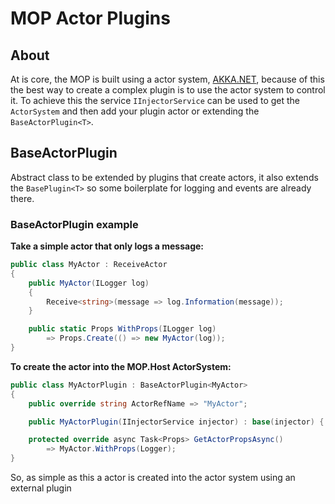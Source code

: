 # MOP Actor Plugins

## About

At is core, the MOP is built using a actor system, [AKKA.NET](https://getakka.net/), because of this
the best way to create a complex plugin is to use the actor system to control it. To achieve this
the service `IInjectorService` can be used to get the `ActorSystem` and then add your plugin actor or
extending the `BaseActorPlugin<T>`.

## BaseActorPlugin<T>

Abstract class to be extended by plugins that create actors, it also extends the `BasePlugin<T>`
so some boilerplate for logging and events are already there.

### BaseActorPlugin<T> example

**Take a simple actor that only logs a message:**

```C#
public class MyActor : ReceiveActor
{
    public MyActor(ILogger log)
    {
        Receive<string>(message => log.Information(message));
    }

    public static Props WithProps(ILogger log)
        => Props.Create(() => new MyActor(log));
}
```

**To create the actor into the MOP.Host ActorSystem:**

```C#
public class MyActorPlugin : BaseActorPlugin<MyActor>
{
    public override string ActorRefName => "MyActor";

    public MyActorPlugin(IInjectorService injector) : base(injector) { }

    protected override async Task<Props> GetActorPropsAsync()
        => MyActor.WithProps(Logger);
}
```

So, as simple as this a actor is created into the actor system using an external plugin